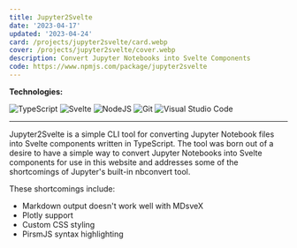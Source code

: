 ```yaml
---
title: Jupyter2Svelte
date: '2023-04-17'
updated: '2023-04-24'
card: /projects/jupyter2svelte/card.webp
cover: /projects/jupyter2svelte/cover.webp
description: Convert Jupyter Notebooks into Svelte Components
code: https://www.npmjs.com/package/jupyter2svelte
---
```


<script>
    import Anchor from '$lib/components/markdown/Anchor.svelte';
</script>

**Technologies:**

![TypeScript](https://img.shields.io/badge/typescript-%23007ACC.svg?style=for-the-badge&logo=typescript&logoColor=white)
![Svelte](https://img.shields.io/badge/svelte-%23f1413d.svg?style=for-the-badge&logo=svelte&logoColor=white)
![NodeJS](https://img.shields.io/badge/node.js-6DA55F?style=for-the-badge&logo=node.js&logoColor=white)
![Git](https://img.shields.io/badge/git-%23F05033.svg?style=for-the-badge&logo=git&logoColor=white)
![Visual Studio Code](https://img.shields.io/badge/Visual%20Studio%20Code-0078d7.svg?style=for-the-badge&logo=visual-studio-code&logoColor=white)

---

Jupyter2Svelte is a simple CLI tool for converting Jupyter Notebook files into Svelte components written in TypeScript. The tool was born out of a desire to have a simple way to convert Jupyter Notebooks into Svelte components for use in this website and addresses some of the shortcomings of Jupyter's built-in <Anchor href="https://github.com/jupyter/nbconvert">nbconvert</Anchor> tool.

These shortcomings include:

- Markdown output doesn't work well with <Anchor href="https://mdsvex.com/">MDsveX</Anchor>
- <Anchor href="https://plotly.com/python/">Plotly</Anchor> support
- Custom CSS styling
- <Anchor href="https://prismjs.com">PirsmJS</Anchor> syntax highlighting
